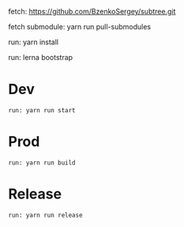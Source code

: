 fetch: https://github.com/BzenkoSergey/subtree.git

fetch submodule: yarn run pull-submodules

run: yarn install

run: lerna bootstrap

# Dev
	run: yarn run start

# Prod
	run: yarn run build

# Release
	run: yarn run release